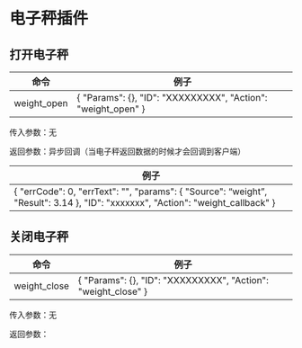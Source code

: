 ﻿---
lastUpdated: true
contributors : true
---
# 电子秤插件

##  打开电子秤

| 命令        | 例子                                                         |
| ----------- | ------------------------------------------------------------ |
| weight_open | {    "Params": {},    "ID": "XXXXXXXXX",    "Action": "weight_open"  } |

传入参数：无

返回参数：异步回调（当电子秤返回数据的时候才会回调到客户端）

| 例子                                                         |
| ------------------------------------------------------------ |
| {      "errCode": 0,  "errText":  "",  "params": {   "Source": “weight”,    "Result": 3.14  },      "ID": "xxxxxxx",      "Action": "weight_callback"  } |

 

 

##  关闭电子秤

| 命令         | 例子                                                         |
| ------------ | ------------------------------------------------------------ |
| weight_close | {    "Params": {},    "ID": "XXXXXXXXX",    "Action": "weight_close"  } |

传入参数：无

返回参数：